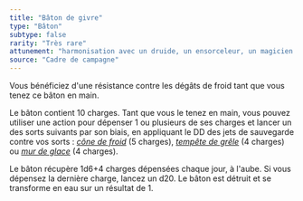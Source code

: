 ```yaml
---
title: "Bâton de givre"
type: "Bâton"
subtype: false
rarity: "Très rare"
attunement: "harmonisation avec un druide, un ensorceleur, un magicien ou un sorcier exigée"
source: "Cadre de campagne"
---
```

Vous bénéficiez d'une résistance contre les dégâts de froid tant que vous tenez ce bâton en main.

Le bâton contient 10 charges. Tant que vous le tenez en main, vous pouvez utiliser une action pour dépenser 1 ou plusieurs de ses charges et lancer un des sorts suivants par son biais, en appliquant le DD des jets de sauvegarde contre vos sorts : [_cône de froid_](/grimoire/cone-de-froid) (5 charges), [_tempête de grêle_](/grimoire/tempete-de-grele) (4 charges) ou [_mur de glace_](/grimoire/mur-de-glace) (4 charges).

Le bâton récupère 1d6+4 charges dépensées chaque jour, à l'aube. Si vous dépensez la dernière charge, lancez un d20. Le bâton est détruit et se transforme en eau sur un résultat de 1.
